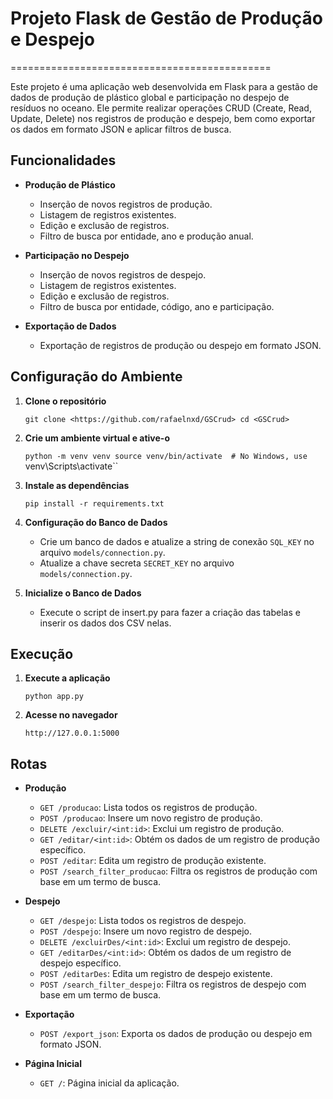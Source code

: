# Projeto Flask de Gestão de Produção e Despejo
=============================================

Este projeto é uma aplicação web desenvolvida em Flask para a gestão de dados de produção de plástico global e participação no despejo de resíduos no oceano. Ele permite realizar operações CRUD (Create, Read, Update, Delete) nos registros de produção e despejo, bem como exportar os dados em formato JSON e aplicar filtros de busca.

Funcionalidades
---------------

-   **Produção de Plástico**

    -   Inserção de novos registros de produção.
    -   Listagem de registros existentes.
    -   Edição e exclusão de registros.
    -   Filtro de busca por entidade, ano e produção anual.
-   **Participação no Despejo**

    -   Inserção de novos registros de despejo.
    -   Listagem de registros existentes.
    -   Edição e exclusão de registros.
    -   Filtro de busca por entidade, código, ano e participação.
-   **Exportação de Dados**

    -   Exportação de registros de produção ou despejo em formato JSON.



Configuração do Ambiente
------------------------

1.  **Clone o repositório**


    `git clone <https://github.com/rafaelnxd/GSCrud>
    cd <GSCrud>`

2.  **Crie um ambiente virtual e ative-o**


    `python -m venv venv
    source venv/bin/activate  # No Windows, use `venv\Scripts\activate``

3.  **Instale as dependências**


    `pip install -r requirements.txt`

4.  **Configuração do Banco de Dados**

    -   Crie um banco de dados e atualize a string de conexão `SQL_KEY` no arquivo `models/connection.py`.
    -   Atualize a chave secreta `SECRET_KEY` no arquivo `models/connection.py`.
5.  **Inicialize o Banco de Dados**

    -   Execute o script de insert.py para fazer a criação das tabelas e inserir os dados dos CSV nelas.


Execução
--------

1.  **Execute a aplicação**

    `python app.py`

2.  **Acesse no navegador**

    `http://127.0.0.1:5000`


Rotas
-----

-   **Produção**

    -   `GET /producao`: Lista todos os registros de produção.
    -   `POST /producao`: Insere um novo registro de produção.
    -   `DELETE /excluir/<int:id>`: Exclui um registro de produção.
    -   `GET /editar/<int:id>`: Obtém os dados de um registro de produção específico.
    -   `POST /editar`: Edita um registro de produção existente.
    -   `POST /search_filter_producao`: Filtra os registros de produção com base em um termo de busca.
-   **Despejo**

    -   `GET /despejo`: Lista todos os registros de despejo.
    -   `POST /despejo`: Insere um novo registro de despejo.
    -   `DELETE /excluirDes/<int:id>`: Exclui um registro de despejo.
    -   `GET /editarDes/<int:id>`: Obtém os dados de um registro de despejo específico.
    -   `POST /editarDes`: Edita um registro de despejo existente.
    -   `POST /search_filter_despejo`: Filtra os registros de despejo com base em um termo de busca.
-   **Exportação**

    -   `POST /export_json`: Exporta os dados de produção ou despejo em formato JSON.
-   **Página Inicial**

    -   `GET /`: Página inicial da aplicação.


